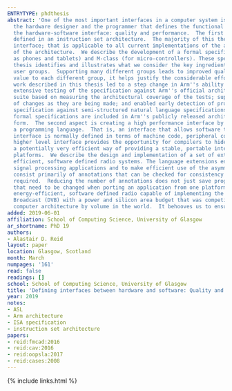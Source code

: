 ```yaml
---
ENTRYTYPE: phdthesis
abstract: 'One of the most important interfaces in a computer system is the interface between hardware and software.  This interface is the contract between
  the hardware designer and the programmer that defines the functional behaviour of the hardware.  This thesis examines two critical aspects of defining
  the hardware-software interface: quality and performance.  The first aspect is creating a high quality specification of the interface as conventionally
  defined in an instruction set architecture.  The majority of this thesis is concerned with creating a specification that covers the full scope of the
  interface; that is applicable to all current implementations of the architecture; and that can be trusted to accurately describe the behaviour of implementations
  of the architecture.  We describe the development of a formal specification of the two major types of Arm processors: A-class (for mobile devices such
  as phones and tablets) and M-class (for micro-controllers). These specifications are unparalleled in their scope, applicability and trustworthiness.  This
  thesis identifies and illustrates what we consider the key ingredient in achieving this goal: creating a specification that is used by many different
  user groups.  Supporting many different groups leads to improved quality as each group finds different problems in the specification; and, by providing
  value to each different group, it helps justify the considerable effort required to create a high quality specification of a major processor architecture.  The
  work described in this thesis led to a step change in Arm''s ability to use formal verification techniques to detect errors in their processors; enabled
  extensive testing of the specification against Arm''s official architecture conformance suite; improved the quality of Arm''s architecture conformance
  suite based on measuring the architectural coverage of the tests; supported earlier, faster development of architecture extensions by enabling animation
  of changes as they are being made; and enabled early detection of problems created from architecture extensions by performing formal validation of the
  specification against semi-structured natural language specifications.  As far as we are aware, no other mainstream processor architecture has this capability.  The
  formal specifications are included in Arm''s publicly released architecture reference manuals and the A-class specification is also released in machine-readable
  form.  The second aspect is creating a high performance interface by defining the hardware-software interface of a software-defined radio subsystem using
  a programming language.  That is, an interface that allows software to exploit the potential performance of the underlying hardware.  While the hardware-software
  interface is normally defined in terms of machine code, peripheral control registers and memory maps, we define it using a programming language instead.  This
  higher level interface provides the opportunity for compilers to hide some of the low-level differences between different systems from the programmer:
  a potentially very efficient way of providing a stable, portable interface without having to add hardware to provide portability between different hardware
  platforms.  We describe the design and implementation of a set of extensions to the C programming language to support programming high performance, energy
  efficient, software defined radio systems. The language extensions enable the programmer to exploit the pipeline parallelism typically present in digital
  signal processing applications and to make efficient use of the asymmetric multiprocessor systems designed to support such applications.  The extensions
  consist primarily of annotations that can be checked for consistency and that support annotation inference in order to reduce the number of annotations
  required.  Reducing the number of annotations does not just save programmer effort, it also improves portability by reducing the number of annotations
  that need to be changed when porting an application from one platform to another.  This work formed part of a project that developed a high-performance,
  energy-efficient, software defined radio capable of implementing the physical layers of the 4G cellphone standard (LTE), 802.11a WiFi and Digital Video
  Broadcast (DVB) with a power and silicon area budget that was competitive with a conventional custom ASIC solution.  The Arm architecture is the largest
  computer architecture by volume in the world.  It behooves us to ensure that the interface it describes is appropriately defined.'
added: 2019-06-01
affiliation: School of Computing Science, University of Glasgow
ar_shortname: PhD 19
authors:
- Alastair D. Reid
layout: paper
location: Glasgow, Scotland
month: March
numpages: '161'
read: false
readings: []
school: School of Computing Science, University of Glasgow
title: 'Defining interfaces between hardware and software: Quality and performance'
year: 2019
notes:
- ASL
- Arm architecture
- ISA specification
- instruction set architecture
papers:
- reid:fmcad:2016
- reid:cav:2016
- reid:oopsla:2017
- reid:cases:2008
---
```


{% include links.html %}
